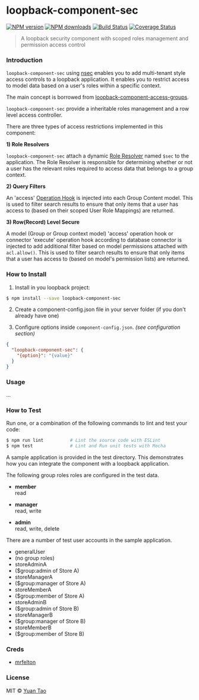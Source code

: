 # loopback-component-sec

[![NPM version](http://img.shields.io/npm/v/loopback-component-sec.svg?style=flat-square)](https://www.npmjs.com/package/loopback-component-sec)
[![NPM downloads](http://img.shields.io/npm/dm/loopback-component-sec.svg?style=flat-square)](https://www.npmjs.com/package/loopback-component-sec)
[![Build Status](http://img.shields.io/travis/taoyuan/loopback-component-sec/master.svg?style=flat-square)](https://travis-ci.org/taoyuan/loopback-component-sec)
[![Coverage Status](https://img.shields.io/coveralls/taoyuan/loopback-component-sec.svg?style=flat-square)](https://coveralls.io/taoyuan/loopback-component-sec)

> A loopback security component with scoped roles management and permission access control

### Introduction

`loopback-component-sec` using [nsec](taoyuan/nsec) enables you to add multi-tenant style access controls to a loopback application. 
It enables you to restrict access to model data based on a user's roles within a specific context.

The main concept is borrowed from [loopback-component-access-groups](fullcube/loopback-component-access-groups).

`loopback-component-sec` provide a inheritable roles management and a row level access controller.

There are three types of access restrictions implemented in this component:

__1) Role Resolvers__

`loopback-component-sec` attach a dynamic [Role Resolver](https://docs.strongloop.com/display/public/LB/Defining+and+using+roles#Definingandusingroles-Dynamicroles) 
named `$sec` to the application. The Role Resolver is responsible for determining whether or not a user has the 
relevant roles required to access data that belongs to a group context.


__2) Query Filters__

An 'access' [Operation Hook](https://docs.strongloop.com/display/public/LB/Operation+hooks) is injected into each Group Content model. 
This is used to filter search results to ensure that only items that a user has access to (based on their scoped User Role Mappings) are returned.

__3) Row(Record) Level Secure__

A model (Group or Group context model) 'access' operation hook or connector 'execute' operation hook according to database 
connector is injected to add additional filter based on model permissions attached with `acl.allow()`.
This is used to filter search results to ensure that only items that a user has access to (based on model's permission lists) are returned.

### How to Install

1. Install in you loopback project:

```sh
$ npm install --save loopback-component-sec
```

2. Create a component-config.json file in your server folder (if you don't already have one)

3. Configure options inside `component-config.json`. *(see configuration section)*

  ```json
  {
    "loopback-component-sec": {
      "{option}": "{value}"
    }
  }
  ```

### Usage

...

### How to Test

Run one, or a combination of the following commands to lint and test your code:

```sh
$ npm run lint          # Lint the source code with ESLint
$ npm test              # Lint and Run unit tests with Mocha
```

A sample application is provided in the test directory. This demonstrates how you can integrate the component with a loopback application.

The following group roles roles are configured in the test data.

 - **member**  
read

 - **manager**  
read, write

 - **admin**  
read, write, delete

There are a number of test user accounts in the sample application.

 - generalUser
  - (no group roles)
 - storeAdminA
  - ($group:admin of Store A)
 - storeManagerA
  - ($group:manager of Store A)
 - storeMemberA
  - ($group:member of Store A)
 - storeAdminB
  - ($group:admin of Store B)
 - storeManagerB
  - ($group:manager of Store B)
 - storeMemberB
  - ($group:member of Store B)


### Creds

* [mrfelton](https://github.com/mrfelton)

### License

MIT © [Yuan Tao]()
